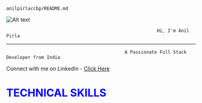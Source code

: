                                                           anilpirlaccbp/README.md
                                          

![Alt text](https://raw.githubusercontent.com/PolarBearGG/PolarBearGG/master/web-developer.gif )

                                                            Hi, I'm Anil Pirla









                                                       




__________________________________________________________________________________________________________________________________________________

                                                A Passionate Full Stack Developer from India
                                                              
Connect with me on LinkedIn - <a href="https://www.linkedin.com/in/anils12/">Click Here</a>
<h1 style = "color:Blue">TECHNICAL SKILLS</h1>





<!---
anilpirlaccbp/anilpirlaccbp is a ✨ special ✨ repository because its `README.md` (this file) appears on your GitHub profile.
You can click the Preview link to take a look at your changes.
--->
